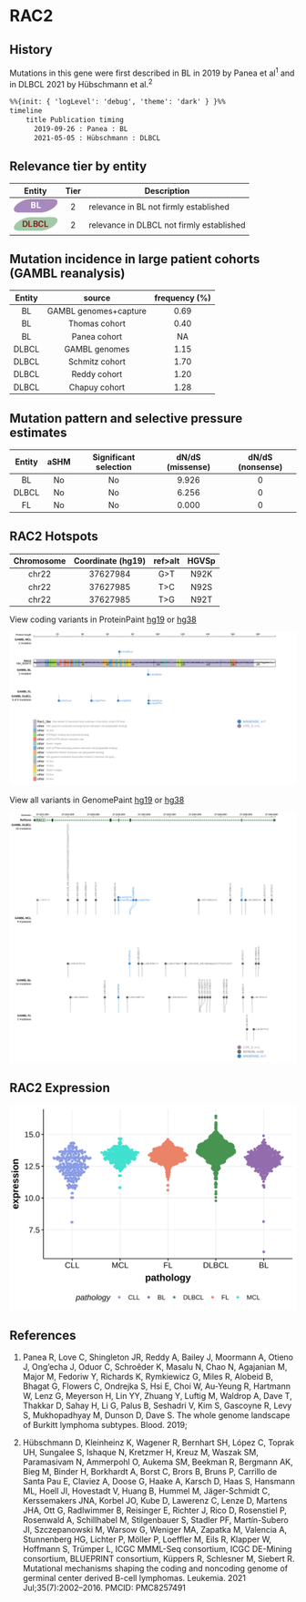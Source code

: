 # RAC2

## History
Mutations in this gene were first described in BL in 2019 by Panea et al<sup>1</sup> and in DLBCL 2021 by Hübschmann et al.<sup>2</sup>

```mermaid
%%{init: { 'logLevel': 'debug', 'theme': 'dark' } }%%
timeline
    title Publication timing
      2019-09-26 : Panea : BL
      2021-05-05 : Hübschmann : DLBCL
```

## Relevance tier by entity

|Entity|Tier|Description                              |
|:------:|:----:|-----------------------------------------|
|![BL](images/icons/BL_tier2.png)    |2   |relevance in BL not firmly established   |
|![DLBCL](images/icons/DLBCL_tier2.png) |2   |relevance in DLBCL not firmly established|

## Mutation incidence in large patient cohorts (GAMBL reanalysis)

|Entity|source               |frequency (%)|
|:------:|:---------------------:|:-------------:|
|BL    |GAMBL genomes+capture|0.69         |
|BL    |Thomas cohort        |0.40         |
|BL    |Panea cohort         |  NA         |
|DLBCL |GAMBL genomes        |1.15         |
|DLBCL |Schmitz cohort       |1.70         |
|DLBCL |Reddy cohort         |1.20         |
|DLBCL |Chapuy cohort        |1.28         |

## Mutation pattern and selective pressure estimates

|Entity|aSHM|Significant selection|dN/dS (missense)|dN/dS (nonsense)|
|:------:|:----:|:---------------------:|:----------------:|:----------------:|
|BL    |No  |No                   |9.926           |0               |
|DLBCL |No  |No                   |6.256           |0               |
|FL    |No  |No                   |0.000           |0               |

 ## RAC2 Hotspots

| Chromosome |Coordinate (hg19) | ref>alt | HGVSp | 
 | :---:| :---: | :--: | :---: |
| chr22 | 37627984 | G>T | N92K |
| chr22 | 37627985 | T>C | N92S |
| chr22 | 37627985 | T>G | N92T |

View coding variants in ProteinPaint [hg19](https://morinlab.github.io/LLMPP/GAMBL/RAC2_protein.html)  or [hg38](https://morinlab.github.io/LLMPP/GAMBL/RAC2_protein_hg38.html)

![](images/proteinpaint/RAC2_NM_002872.svg)

View all variants in GenomePaint [hg19](https://morinlab.github.io/LLMPP/GAMBL/RAC2.html)  or [hg38](https://morinlab.github.io/LLMPP/GAMBL/RAC2_hg38.html)

![](images/proteinpaint/RAC2.svg)

## RAC2 Expression
![](images/gene_expression/RAC2_by_pathology.svg)

## References

1.  Panea R, Love C, Shingleton JR, Reddy A, Bailey J, Moormann A, Otieno J, Ong’echa J, Oduor C, Schroêder K, Masalu N, Chao N, Agajanian M, Major M, Fedoriw Y, Richards K, Rymkiewicz G, Miles R, Alobeid B, Bhagat G, Flowers C, Ondrejka S, Hsi E, Choi W, Au-Yeung R, Hartmann W, Lenz G, Meyerson H, Lin YY, Zhuang Y, Luftig M, Waldrop A, Dave T, Thakkar D, Sahay H, Li G, Palus B, Seshadri V, Kim S, Gascoyne R, Levy S, Mukhopadhyay M, Dunson D, Dave S. The whole genome landscape of Burkitt lymphoma subtypes. Blood. 2019;

2.  Hübschmann D, Kleinheinz K, Wagener R, Bernhart SH, López C, Toprak UH, Sungalee S, Ishaque N, Kretzmer H, Kreuz M, Waszak SM, Paramasivam N, Ammerpohl O, Aukema SM, Beekman R, Bergmann AK, Bieg M, Binder H, Borkhardt A, Borst C, Brors B, Bruns P, Carrillo de Santa Pau E, Claviez A, Doose G, Haake A, Karsch D, Haas S, Hansmann ML, Hoell JI, Hovestadt V, Huang B, Hummel M, Jäger-Schmidt C, Kerssemakers JNA, Korbel JO, Kube D, Lawerenz C, Lenze D, Martens JHA, Ott G, Radlwimmer B, Reisinger E, Richter J, Rico D, Rosenstiel P, Rosenwald A, Schillhabel M, Stilgenbauer S, Stadler PF, Martín-Subero JI, Szczepanowski M, Warsow G, Weniger MA, Zapatka M, Valencia A, Stunnenberg HG, Lichter P, Möller P, Loeffler M, Eils R, Klapper W, Hoffmann S, Trümper L, ICGC MMML-Seq consortium, ICGC DE-Mining consortium, BLUEPRINT consortium, Küppers R, Schlesner M, Siebert R. Mutational mechanisms shaping the coding and noncoding genome of germinal center derived B-cell lymphomas. Leukemia. 2021 Jul;35(7):2002–2016. PMCID: PMC8257491

<!-- ORIGIN: 33953289 -->
<!-- BL: paneaWholeGenomeLandscape2019 -->
<!-- DLBCL: hubschmannMutationalMechanismsShaping2021b -->
